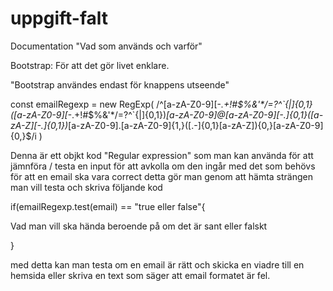 # uppgift-falt

Documentation "Vad som används och varför"

Bootstrap: För att det gör livet enklare.

"Bootstrap användes endast för knappens utseende"

const emailRegexp = new RegExp(
    /^[a-zA-Z0-9][\-_\.\+\!\#\$\%\&\'\*\/\=\?\^\`\{\|]{0,1}([a-zA-Z0-9][\-_\.\+\!\#\$\%\&\'\*\/\=\?\^\`\{\|]{0,1})*[a-zA-Z0-9]@[a-zA-Z0-9][-\.]{0,1}([a-zA-Z][-\.]{0,1})*[a-zA-Z0-9]\.[a-zA-Z0-9]{1,}([\.\-]{0,1}[a-zA-Z]){0,}[a-zA-Z0-9]{0,}$/i
  )
  
  Denna är ett objkt kod  "Regular expression" som man kan använda för att jämnföra / testa en input för att avkolla om den ingår med det som behövs för att en email ska vara correct detta gör man genom att hämta strängen man vill testa och skriva följande kod
  
if(emailRegexp.test(email) == "true eller false"{

  Vad man vill ska hända beroende på om det är sant eller falskt
  
}

med detta kan man testa om en email är rätt och skicka en viadre till en hemsida eller skriva en text som säger att email formatet är fel.
